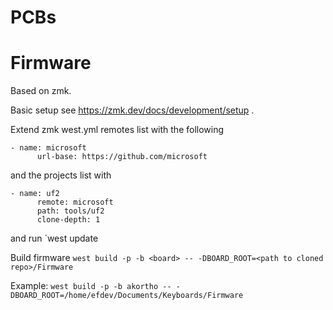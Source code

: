 # PCBs

# Firmware

Based on zmk.

Basic setup see https://zmk.dev/docs/development/setup .

Extend zmk west.yml remotes list with the following 

```
- name: microsoft
      url-base: https://github.com/microsoft
```
and the projects list with
```
- name: uf2
      remote: microsoft
      path: tools/uf2
      clone-depth: 1
```
and run `west update

Build firmware `west build -p -b <board> -- -DBOARD_ROOT=<path to cloned repo>/Firmware`

Example: `west build -p -b akortho -- -DBOARD_ROOT=/home/efdev/Documents/Keyboards/Firmware`
